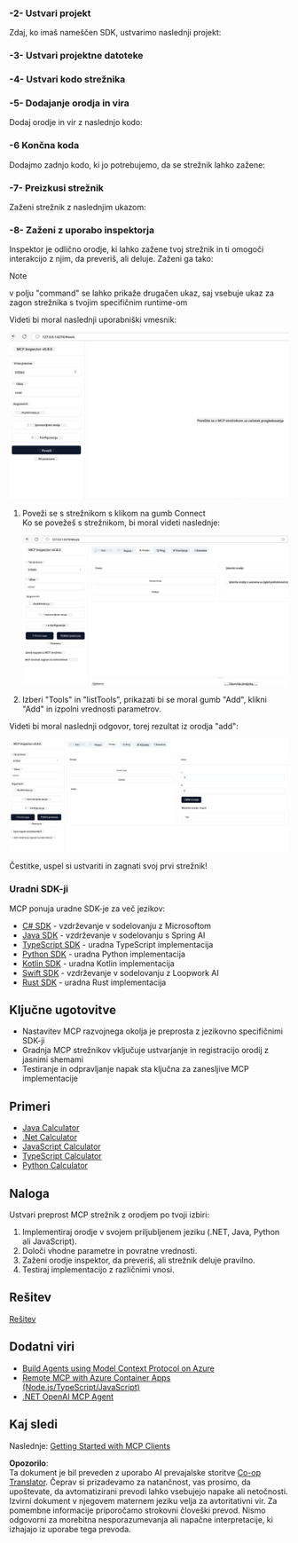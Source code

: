 <!--
CO_OP_TRANSLATOR_METADATA:
{
  "original_hash": "bf05718d019040cf0c7d4ccc6d6a1a88",
  "translation_date": "2025-06-13T06:10:04+00:00",
  "source_file": "03-GettingStarted/01-first-server/README.md",
  "language_code": "sl"
}
-->
### -2- Ustvari projekt

Zdaj, ko imaš nameščen SDK, ustvarimo naslednji projekt:

### -3- Ustvari projektne datoteke

### -4- Ustvari kodo strežnika

### -5- Dodajanje orodja in vira

Dodaj orodje in vir z naslednjo kodo:

### -6 Končna koda

Dodajmo zadnjo kodo, ki jo potrebujemo, da se strežnik lahko zažene:

### -7- Preizkusi strežnik

Zaženi strežnik z naslednjim ukazom:

### -8- Zaženi z uporabo inspektorja

Inspektor je odlično orodje, ki lahko zažene tvoj strežnik in ti omogoči interakcijo z njim, da preveriš, ali deluje. Zaženi ga tako:

> [!NOTE]
> v polju "command" se lahko prikaže drugačen ukaz, saj vsebuje ukaz za zagon strežnika s tvojim specifičnim runtime-om

Videti bi moral naslednji uporabniški vmesnik:

![Poveži](../../../../translated_images/connect.141db0b2bd05f096fb1dd91273771fd8b2469d6507656c3b0c9df4b3c5473929.sl.png)

1. Poveži se s strežnikom s klikom na gumb Connect  
   Ko se povežeš s strežnikom, bi moral videti naslednje:

   ![Povezan](../../../../translated_images/connected.73d1e042c24075d386cacdd4ee7cd748c16364c277d814e646ff2f7b5eefde85.sl.png)

2. Izberi "Tools" in "listTools", prikazati bi se moral gumb "Add", klikni "Add" in izpolni vrednosti parametrov.

Videti bi moral naslednji odgovor, torej rezultat iz orodja "add":

![Rezultat izvajanja add](../../../../translated_images/ran-tool.a5a6ee878c1369ec1e379b81053395252a441799dbf23416c36ddf288faf8249.sl.png)

Čestitke, uspel si ustvariti in zagnati svoj prvi strežnik!

### Uradni SDK-ji

MCP ponuja uradne SDK-je za več jezikov:
- [C# SDK](https://github.com/modelcontextprotocol/csharp-sdk) - vzdrževanje v sodelovanju z Microsoftom
- [Java SDK](https://github.com/modelcontextprotocol/java-sdk) - vzdrževanje v sodelovanju s Spring AI
- [TypeScript SDK](https://github.com/modelcontextprotocol/typescript-sdk) - uradna TypeScript implementacija
- [Python SDK](https://github.com/modelcontextprotocol/python-sdk) - uradna Python implementacija
- [Kotlin SDK](https://github.com/modelcontextprotocol/kotlin-sdk) - uradna Kotlin implementacija
- [Swift SDK](https://github.com/modelcontextprotocol/swift-sdk) - vzdrževanje v sodelovanju z Loopwork AI
- [Rust SDK](https://github.com/modelcontextprotocol/rust-sdk) - uradna Rust implementacija

## Ključne ugotovitve

- Nastavitev MCP razvojnega okolja je preprosta z jezikovno specifičnimi SDK-ji
- Gradnja MCP strežnikov vključuje ustvarjanje in registracijo orodij z jasnimi shemami
- Testiranje in odpravljanje napak sta ključna za zanesljive MCP implementacije

## Primeri

- [Java Calculator](../samples/java/calculator/README.md)
- [.Net Calculator](../../../../03-GettingStarted/samples/csharp)
- [JavaScript Calculator](../samples/javascript/README.md)
- [TypeScript Calculator](../samples/typescript/README.md)
- [Python Calculator](../../../../03-GettingStarted/samples/python)

## Naloga

Ustvari preprost MCP strežnik z orodjem po tvoji izbiri:  
1. Implementiraj orodje v svojem priljubljenem jeziku (.NET, Java, Python ali JavaScript).  
2. Določi vhodne parametre in povratne vrednosti.  
3. Zaženi orodje inspektor, da preveriš, ali strežnik deluje pravilno.  
4. Testiraj implementacijo z različnimi vnosi.

## Rešitev

[Rešitev](./solution/README.md)

## Dodatni viri

- [Build Agents using Model Context Protocol on Azure](https://learn.microsoft.com/azure/developer/ai/intro-agents-mcp)
- [Remote MCP with Azure Container Apps (Node.js/TypeScript/JavaScript)](https://learn.microsoft.com/samples/azure-samples/mcp-container-ts/mcp-container-ts/)
- [.NET OpenAI MCP Agent](https://learn.microsoft.com/samples/azure-samples/openai-mcp-agent-dotnet/openai-mcp-agent-dotnet/)

## Kaj sledi

Naslednje: [Getting Started with MCP Clients](/03-GettingStarted/02-client/README.md)

**Opozorilo**:  
Ta dokument je bil preveden z uporabo AI prevajalske storitve [Co-op Translator](https://github.com/Azure/co-op-translator). Čeprav si prizadevamo za natančnost, vas prosimo, da upoštevate, da avtomatizirani prevodi lahko vsebujejo napake ali netočnosti. Izvirni dokument v njegovem maternem jeziku velja za avtoritativni vir. Za pomembne informacije priporočamo strokovni človeški prevod. Nismo odgovorni za morebitna nesporazumevanja ali napačne interpretacije, ki izhajajo iz uporabe tega prevoda.